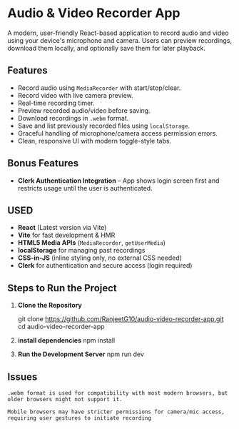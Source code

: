 # Audio & Video Recorder App

A modern, user-friendly React-based application to record audio and video using your device's microphone and camera. Users can preview recordings, download them locally, and optionally save them for later playback.

## Features

- Record audio using `MediaRecorder` with start/stop/clear.
- Record video with live camera preview.
- Real-time recording timer.
- Preview recorded audio/video before saving.
- Download recordings in `.webm` format.
- Save and list previously recorded files using `localStorage`.
- Graceful handling of microphone/camera access permission errors.
- Clean, responsive UI with modern toggle-style tabs.

## Bonus Features
-  **Clerk Authentication Integration** 
– App shows login screen first and restricts usage until the user is authenticated.


## USED

- **React** (Latest version via Vite)
- **Vite** for fast development & HMR
- **HTML5 Media APIs** (`MediaRecorder`, `getUserMedia`)
- **localStorage** for managing past recordings
- **CSS-in-JS** (inline styling only, no external CSS needed)
- **Clerk** for authentication and secure access (login required)


## Steps to Run the Project

1. **Clone the Repository**

   git clone https://github.com/RanjeetG10/audio-video-recorder-app.git
   cd audio-video-recorder-app

2. **install dependencies**
   npm install

3. **Run the Development Server**
   npm run dev

## Issues

    .webm format is used for compatibility with most modern browsers, but older browsers might not support it.

    Mobile browsers may have stricter permissions for camera/mic access, requiring user gestures to initiate recording
